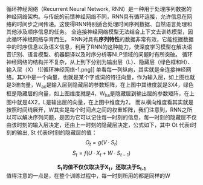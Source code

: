 循环神经网络（Recurrent Neural Network, RNN）是一种用于处理序列数据的神经网络架构。与传统的前馈神经网络不同，RNN具有循环连接，允许信息在网络的时间步之间传递。这使得RNN特别适合处理时间序列数据、自然语言处理和其他涉及顺序信息的任务。
全连接神经网络模型无法结合上下文去训练模型，因此循环神经网络孕育而生。
RNN对具有**序列特性**的数据非常有效，它能挖掘数据中的时序信息以及语义信息，利用了RNN的这种能力，使深度学习模型在解决语音识别、语言模型、机器翻译以及时序分析等NLP领域的问题时有所突破。
循环神经网络的结构并不复杂，从上到下分别为输出层（L）、隐藏层（绿色框和H）、输入层（X）
![[循环神经网络-1.png]]
单看每一列纵向，其实就是全连接神经网络。其X中是一个向量，也就是某个字或词的特征向量，作为输入层，如上图也就是3维向量，W<sub>ax</sub>是输入层到隐藏层的参数矩阵，在上图中其维度就是3X4，绿色框是隐藏层的向量，如上图维度就是4，W<sub>ha</sub>是隐藏层到输出层的参数矩阵，在上图中就是4X2，L是输出层的向量，在上图中维度为2。
而从横向维度看其实就是按照时间线展开，W其实是每个时间点之间的权重矩阵，我们注意到，RNN之所以可以解决序列问题，是因为它可以记住每一时刻的信息，每一时刻的隐藏层不仅由该时刻的输入层决定，还由上一时刻的隐藏层决定，公式如下，其中 Ot 代表t时刻的输出, St 代表t时刻的隐藏层的值：
$$O_t = g(V·S_t)$$
$$S_t = f(U·X_t+W·S_{t-1})$$
**<div style="text-align: center;">S<sub>t</sub>的值不仅仅取决于X<sub>t</sub>，还取决于S<sub>t-1</sub></div>**
值得注意的一点是，在整个训练过程中，每一时刻所用的都是同样的W